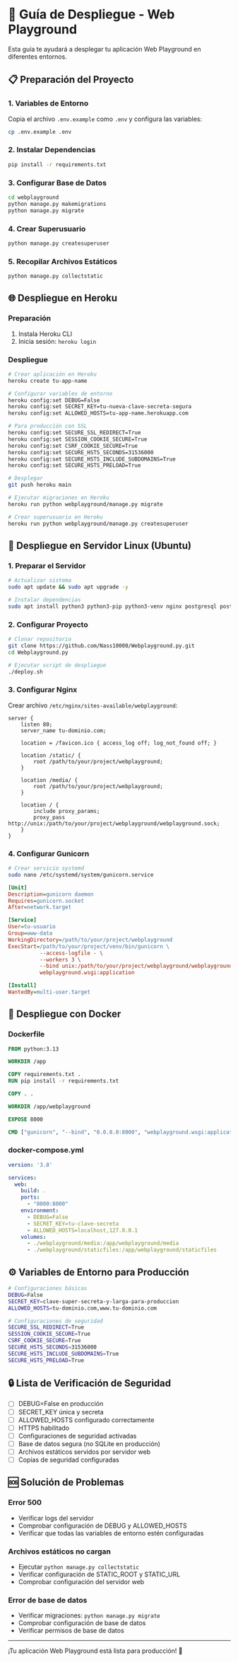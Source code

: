 # 🚀 Guía de Despliegue - Web Playground

Esta guía te ayudará a desplegar tu aplicación Web Playground en diferentes entornos.

## 📋 Preparación del Proyecto

### 1. Variables de Entorno
Copia el archivo `.env.example` como `.env` y configura las variables:

```bash
cp .env.example .env
```

### 2. Instalar Dependencias
```bash
pip install -r requirements.txt
```

### 3. Configurar Base de Datos
```bash
cd webplayground
python manage.py makemigrations
python manage.py migrate
```

### 4. Crear Superusuario
```bash
python manage.py createsuperuser
```

### 5. Recopilar Archivos Estáticos
```bash
python manage.py collectstatic
```

## 🌐 Despliegue en Heroku

### Preparación
1. Instala Heroku CLI
2. Inicia sesión: `heroku login`

### Despliegue
```bash
# Crear aplicación en Heroku
heroku create tu-app-name

# Configurar variables de entorno
heroku config:set DEBUG=False
heroku config:set SECRET_KEY=tu-nueva-clave-secreta-segura
heroku config:set ALLOWED_HOSTS=tu-app-name.herokuapp.com

# Para producción con SSL
heroku config:set SECURE_SSL_REDIRECT=True
heroku config:set SESSION_COOKIE_SECURE=True
heroku config:set CSRF_COOKIE_SECURE=True
heroku config:set SECURE_HSTS_SECONDS=31536000
heroku config:set SECURE_HSTS_INCLUDE_SUBDOMAINS=True
heroku config:set SECURE_HSTS_PRELOAD=True

# Desplegar
git push heroku main

# Ejecutar migraciones en Heroku
heroku run python webplayground/manage.py migrate

# Crear superusuario en Heroku
heroku run python webplayground/manage.py createsuperuser
```

## 🐧 Despliegue en Servidor Linux (Ubuntu)

### 1. Preparar el Servidor
```bash
# Actualizar sistema
sudo apt update && sudo apt upgrade -y

# Instalar dependencias
sudo apt install python3 python3-pip python3-venv nginx postgresql postgresql-contrib
```

### 2. Configurar Proyecto
```bash
# Clonar repositorio
git clone https://github.com/Nass10000/Webplayground.py.git
cd Webplayground.py

# Ejecutar script de despliegue
./deploy.sh
```

### 3. Configurar Nginx
Crear archivo `/etc/nginx/sites-available/webplayground`:

```nginx
server {
    listen 80;
    server_name tu-dominio.com;

    location = /favicon.ico { access_log off; log_not_found off; }
    
    location /static/ {
        root /path/to/your/project/webplayground;
    }
    
    location /media/ {
        root /path/to/your/project/webplayground;
    }

    location / {
        include proxy_params;
        proxy_pass http://unix:/path/to/your/project/webplayground/webplayground.sock;
    }
}
```

### 4. Configurar Gunicorn
```bash
# Crear servicio systemd
sudo nano /etc/systemd/system/gunicorn.service
```

```ini
[Unit]
Description=gunicorn daemon
Requires=gunicorn.socket
After=network.target

[Service]
User=tu-usuario
Group=www-data
WorkingDirectory=/path/to/your/project/webplayground
ExecStart=/path/to/your/project/venv/bin/gunicorn \
          --access-logfile - \
          --workers 3 \
          --bind unix:/path/to/your/project/webplayground/webplayground.sock \
          webplayground.wsgi:application

[Install]
WantedBy=multi-user.target
```

## 🐳 Despliegue con Docker

### Dockerfile
```dockerfile
FROM python:3.13

WORKDIR /app

COPY requirements.txt .
RUN pip install -r requirements.txt

COPY . .

WORKDIR /app/webplayground

EXPOSE 8000

CMD ["gunicorn", "--bind", "0.0.0.0:8000", "webplayground.wsgi:application"]
```

### docker-compose.yml
```yaml
version: '3.8'

services:
  web:
    build: .
    ports:
      - "8000:8000"
    environment:
      - DEBUG=False
      - SECRET_KEY=tu-clave-secreta
      - ALLOWED_HOSTS=localhost,127.0.0.1
    volumes:
      - ./webplayground/media:/app/webplayground/media
      - ./webplayground/staticfiles:/app/webplayground/staticfiles
```

## ⚙️ Variables de Entorno para Producción

```bash
# Configuraciones básicas
DEBUG=False
SECRET_KEY=clave-super-secreta-y-larga-para-produccion
ALLOWED_HOSTS=tu-dominio.com,www.tu-dominio.com

# Configuraciones de seguridad
SECURE_SSL_REDIRECT=True
SESSION_COOKIE_SECURE=True
CSRF_COOKIE_SECURE=True
SECURE_HSTS_SECONDS=31536000
SECURE_HSTS_INCLUDE_SUBDOMAINS=True
SECURE_HSTS_PRELOAD=True
```

## 🔒 Lista de Verificación de Seguridad

- [ ] DEBUG=False en producción
- [ ] SECRET_KEY única y secreta
- [ ] ALLOWED_HOSTS configurado correctamente
- [ ] HTTPS habilitado
- [ ] Configuraciones de seguridad activadas
- [ ] Base de datos segura (no SQLite en producción)
- [ ] Archivos estáticos servidos por servidor web
- [ ] Copias de seguridad configuradas

## 🆘 Solución de Problemas

### Error 500
- Verificar logs del servidor
- Comprobar configuración de DEBUG y ALLOWED_HOSTS
- Verificar que todas las variables de entorno estén configuradas

### Archivos estáticos no cargan
- Ejecutar `python manage.py collectstatic`
- Verificar configuración de STATIC_ROOT y STATIC_URL
- Comprobar configuración del servidor web

### Error de base de datos
- Verificar migraciones: `python manage.py migrate`
- Comprobar configuración de base de datos
- Verificar permisos de base de datos

---

¡Tu aplicación Web Playground está lista para producción! 🎉
